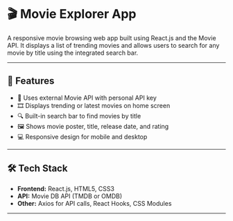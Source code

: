 # 🎬 Movie Explorer App

A responsive movie browsing web app built using React.js and the Movie API. It displays a list of trending movies and allows users to search for any movie by title using the integrated search bar.

---

## 📌 Features

- 🔑 Uses external Movie API with personal API key
- 🎞️ Displays trending or latest movies on home screen
- 🔍 Built-in search bar to find movies by title
- 🖼️ Shows movie poster, title, release date, and rating
- 💻 Responsive design for mobile and desktop

---

## 🛠️ Tech Stack

- **Frontend:** React.js, HTML5, CSS3
- **API:** Movie DB API (TMDB or OMDB)
- **Other:** Axios for API calls, React Hooks, CSS Modules

---


